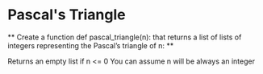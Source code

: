 # Pascal's Triangle
** Create a function def pascal_triangle(n): that returns a list of lists of integers representing the Pascal’s triangle of n: **

Returns an empty list if n <= 0
You can assume n will be always an integer